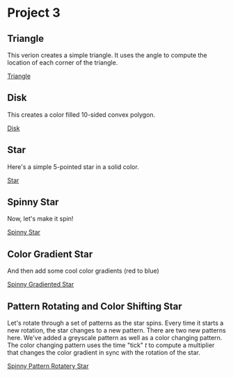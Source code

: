 # Project 3

## Triangle

This verion creates a simple triangle. It uses the angle to compute the location of each corner of the triangle.

[Triangle](start-01.html)

## Disk

This creates a color filled 10-sided convex polygon.

[Disk](start-02.html)

## Star

Here's a simple 5-pointed star in a solid color.

[Star](start-03.html)

## Spinny Star

Now, let's make it spin!

[Spinny Star](start-04.html)

## Color Gradient Star

And then add some cool color gradients (red to blue)

[Spinny Gradiented Star](start-05.html)

## Pattern Rotating and Color Shifting Star

Let's rotate through a set of patterns as the star spins.  Every time it starts a new rotation, the star changes to a new pattern.  There are two new patterns here. We've added a greyscale pattern as well as a color changing pattern.  The color changing pattern uses the time "tick" *t* to compute a multiplier that changes the color gradient in sync with the rotation of the star.

[Spinny Pattern Rotatery Star](start-06.html)


